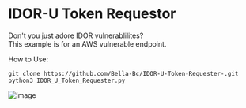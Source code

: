 # IDOR-U Token Requestor

Don't you just adore IDOR vulnerablilites?<br>
This example is for an AWS vulnerable endpoint. 


How to Use:
```
git clone https://github.com/Bella-Bc/IDOR-U-Token-Requester-.git
python3 IDOR_U_Token_Requester.py 
```

![image](https://github.com/Bella-Bc/IDOR-U-Token-Requester-/assets/10534659/a188dad6-999d-468e-beea-bf597b1d44d4)
